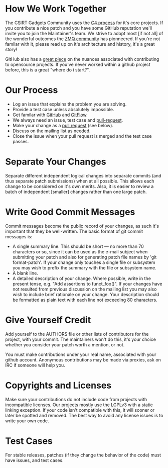 How We Work Together
==
The CSIRT Gadgets Community uses the [C4 process](https://github.com/csirtgadgets/c4) for it's core projects. If you contribute a nice patch and you have some GitHub reputation we'll invite you to join the Maintainer's team. We strive to adopt most [if not all] of the wonderful outcomes the [ZMQ community](http://zguide.zeromq.org/page:all#toc130) has pionneered. If you're not familar with it, please read up on it's architecture and history, it's a great story!

GitHub also has a [great piece](https://guides.github.com/activities/contributing-to-open-source) on the nuances associated with contributing to opensource projects. If you've never worked within a github project before, this is a great "where do i start?".

Our Process
===

* Log an issue that explains the problem you are solving.
* Provide a test case unless absolutely impossible.
* Get familar with [GitHub](https://help.github.com/articles/set-up-git) and [GitFlow](http://datasift.github.io/gitflow/IntroducingGitFlow.html)
* We always need an issue, test case and [pull-request](https://help.github.com/articles/using-pull-requests).
* Make your change as a [pull request](https://github.com/blog/1943-how-to-write-the-perfect-pull-request) (see below).
* Discuss on the mailing list as needed.
* Close the issue when your pull request is merged and the test case passes. 

Separate Your Changes
===
Separate different independent logical changes into separate commits (and thus separate patch submissions) when at all possible. This allows each change to be considered on it's own merits. Also, it is easier to review a batch of independent [smaller] changes rather than one large patch.

Write Good Commit Messages
===
Commit messages become the public record of your changes, as such it's important that they be well-written. The basic format of git commit messages is:

* A single summary line. This should be short — no more than 70 characters or so, since it can be used as the e-mail subject when submitting your patch and also for generating patch file names by 'git format-patch'. If your change only touches a single file or subsystem you may wish to prefix the summary with the file or subsystem name.
* A blank line.
* A detailed description of your change. Where possible, write in the present tense, e.g. "Add assertions to funct_foo()". If your changes have not resulted from previous discussion on the mailing list you may also wish to include brief rationale on your change. Your description should be formatted as plain text with each line not exceeding 80 characters.

Give Yourself Credit
===
Add yourself to the AUTHORS file or other lists of contributors for the project, with your commit. The maintainers won't do this, it's your choice whether you consider your patch worth a mention, or not.

You must make contributions under your real name, associated with your github account. Anonymous contributions may be made via proxies, ask on IRC if someone will help you.

Copyrights and Licenses
===
Make sure your contributions do not include code from projects with incompatible licenses. Our projects mostly use the LGPLv3 with a static linking exception. If your code isn't compatible with this, it will sooner or later be spotted and removed. The best way to avoid any license issues is to write your own code.

Test Cases
===
For stable releases, patches (if they change the behavior of the code) must have issues, and test cases.
